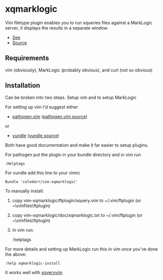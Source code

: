xqmarklogic
===========

Vim filetype plugin enables you to run xqueries files against a MarkLogic
server, it displays the results in a separate window.

* [See](http://www.vim.org/scripts/script.php?script_id=4255)
* [Source](github.com/coledarr/vim-xqmarklogic)

Requirements
------------

vim (obviously), MarkLogic (probably obvious), and curl (not so obvious)

Installation
------------

Can be broken into two steps.  Setup vim and to setup MarkLogic

For setting up vim I'd suggest either

* [pathogen.vim](http://www.vim.org/scripts/script.php?script_id=2332)
([pathogen.vim source](http://github.com/tpope/vim-pathogen))

or

* [vundle](http://www.vim.org/scripts/script.php?script_id=3458)
([vundle source](https://github.com/gmarik/vundle))

Both have good documentation and make it far easier to setup plugins.

For pathogen put the plugin in your bundle directory and in vim run

    :Helptags

For vundle add this line to your vimrc

    Bundle 'coledarr/vim-xqmarklogic'

To manually install:

1. copy vim-xqmarklogic/ftplugin/xquery.vim to ~/.vim/ftplugin (or ~\vimfiles\ftplugin)
1. copy vim-xqmarklogic/doc/xqmarklogic.txt to ~/.vim/ftplugin (or ~\vimfiles\ftplugin)
1. In vim run:

      :helptags

For more details and setting up MarkLogic run this in vim once you've done the above:

    :help xqmarklogic-install


It works well with [xqyeryvim](http://www.vim.org/scripts/script.php?script_id=3611)
